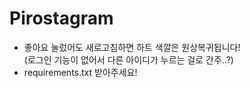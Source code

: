 # Pirostagram

- 좋아요 눌렀어도 새로고침하면 하트 색깔은 원상복귀됩니다!
  <br>(로그인 기능이 없어서 다른 아이디가 누르는 걸로 간주..?)
- requirements.txt 받아주세요!
